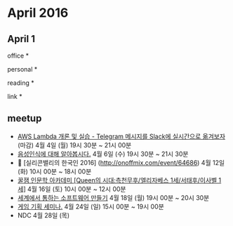 # April 2016

## April 1

office
* 

personal
* 

reading
* 

link
* 

## meetup

* [AWS Lambda 개론 및 실습 - Telegram 메시지를 Slack에 실시간으로 옮겨보자](http://onoffmix.com/event/65174) (마감) 4월 4일 (월) 19시 30분 ~ 21시 00분
* [음성인식에 대해 알아봅시다.](http://onoffmix.com/event/644840) 4월 6일 (수) 19시 30분 ~ 21시 30분
* :paw_prints: [실리콘밸리의 한국인 2016] (http://onoffmix.com/event/64686) 4월 12일 (화) 10시 00분 ~ 18시 00분
* [꿀잼 인문학 아카데미 [Queen의 시대:측천무후/엘리자베스 1세/서태후/이사벨 1세]](http://onoffmix.com/event/64733) 4월 16일 (토) 10시 00분 ~ 12시 00분
* [세계에서 통하는 소프트웨어 만들기](http://onoffmix.com/event/65063) 4월 18일 (월) 19시 00분 ~ 20시 30분
* [게임 기획 세미나.](http://onoffmix.com/event/64718) 4월 24일 (일) 15시 00분 ~ 19시 00분
* NDC 4월 28일 (목)


